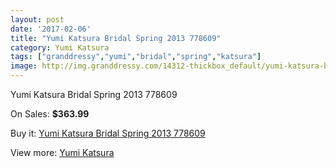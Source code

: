 ```yaml
---
layout: post
date: '2017-02-06'
title: "Yumi Katsura Bridal Spring 2013 778609"
category: Yumi Katsura
tags: ["granddressy","yumi","bridal","spring","katsura"]
image: http://img.granddressy.com/14312-thickbox_default/yumi-katsura-bridal-spring-2013-778609.jpg
---
```

Yumi Katsura Bridal Spring 2013 778609

On Sales: **$363.99**
<a href="https://www.granddressy.com/en/yumi-katsura/13365-yumi-katsura-bridal-spring-2013-778609.html"><amp-img layout="responsive" width="600" height="600" src="//img.granddressy.com/14312-thickbox_default/yumi-katsura-bridal-spring-2013-778609.jpg" alt="Yumi Katsura Bridal Spring 2013 778609 0" /></a>

Buy it: [Yumi Katsura Bridal Spring 2013 778609](https://www.granddressy.com/en/yumi-katsura/13365-yumi-katsura-bridal-spring-2013-778609.html "Yumi Katsura Bridal Spring 2013 778609")

View more: [Yumi Katsura](https://www.granddressy.com/en/177-yumi-katsura "Yumi Katsura")